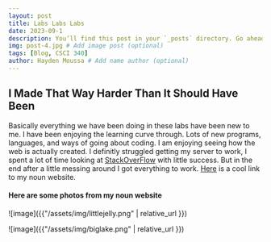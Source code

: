 ```yaml
---
layout: post
title: Labs Labs Labs
date: 2023-09-1
description: You’ll find this post in your `_posts` directory. Go ahead and edit it and re-build the site to see your changes. # Add post description (optional)
img: post-4.jpg # Add image post (optional)
tags: [Blog, CSCI 340]
author: Hayden Moussa # Add name author (optional)
---
```

## I Made That Way Harder Than It Should Have Been

Basically everything we have been doing in these labs have been new to me. I have been enjoying the learning curve through. Lots of new programs, languages, and ways of going about coding. I am enjoying seeing how the web is actually created. I definitly struggled getting my server to work, I spent a lot of time looking at [StackOverFlow](https://stackoverflow.com/) with little success. But in the end after a little messing around I got everything to work. [Here](https://haydenmoussa.github.io/csci340lab1/) is a cool link to my noun website.

#### Here are some photos from my noun website

![image]({{"/assets/img/littlejelly.png" | relative_url }})

![image]({{"/assets/img/biglake.png" | relative_url }})